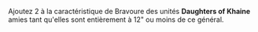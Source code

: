 Ajoutez 2 à la caractéristique de Bravoure des unités **Daughters of Khaine** amies tant qu'elles sont entièrement à 12" ou moins de ce général.